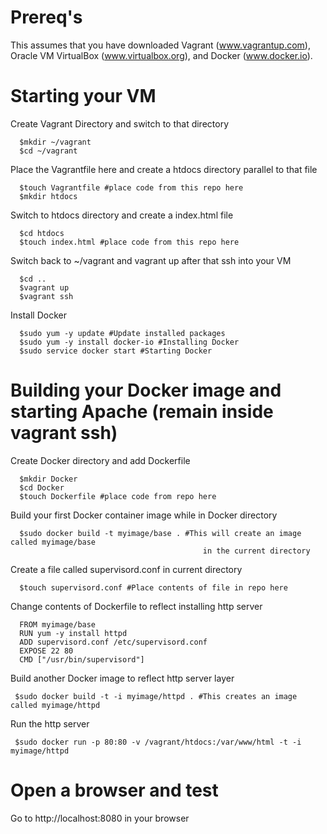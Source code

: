 # Prereq's 

This assumes that you have downloaded Vagrant (www.vagrantup.com), Oracle VM VirtualBox 
(www.virtualbox.org), and Docker (www.docker.io). 

# Starting your VM

  Create Vagrant Directory and switch to that directory  
```
  $mkdir ~/vagrant
  $cd ~/vagrant 
```

  Place the Vagrantfile here and create a htdocs directory parallel to that file
```
  $touch Vagrantfile #place code from this repo here
  $mkdir htdocs
```

  Switch to htdocs directory and create a index.html file
```
  $cd htdocs
  $touch index.html #place code from this repo here
```

  Switch back to ~/vagrant and vagrant up after that ssh into your VM
```
  $cd ..
  $vagrant up
  $vagrant ssh
```

  Install Docker
```
  $sudo yum -y update #Update installed packages
  $sudo yum -y install docker-io #Installing Docker
  $sudo service docker start #Starting Docker
```

# Building your Docker image and starting Apache (remain inside vagrant ssh) 

  Create Docker directory and add Dockerfile 
```
  $mkdir Docker
  $cd Docker
  $touch Dockerfile #place code from repo here
```

  Build your first Docker container image while in Docker directory
```
  $sudo docker build -t myimage/base . #This will create an image called myimage/base 
                                           in the current directory
```

  Create a file called supervisord.conf in current directory  
```
  $touch supervisord.conf #Place contents of file in repo here
```

 Change contents of Dockerfile to reflect installing http server
```
  FROM myimage/base
  RUN yum -y install httpd
  ADD supervisord.conf /etc/supervisord.conf
  EXPOSE 22 80 
  CMD ["/usr/bin/supervisord"]
```

 Build another Docker image to reflect http server layer
```
 $sudo docker build -t -i myimage/httpd . #This creates an image called myimage/httpd
```

 Run the http server 
```
 $sudo docker run -p 80:80 -v /vagrant/htdocs:/var/www/html -t -i myimage/httpd
```

# Open a browser and test 

 Go to http://localhost:8080 in your browser

 
